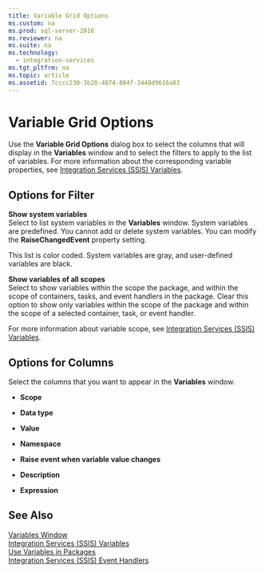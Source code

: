 ```yaml
---
title: Variable Grid Options
ms.custom: na
ms.prod: sql-server-2016
ms.reviewer: na
ms.suite: na
ms.technology: 
  - integration-services
ms.tgt_pltfrm: na
ms.topic: article
ms.assetid: 7cccc230-3b20-4074-804f-3448d9616a83
---
```

# Variable Grid Options
  Use the **Variable Grid Options** dialog box to select the columns that will display in the **Variables** window and to select the filters to apply to the list of variables. For more information about the corresponding variable properties, see [Integration Services &#40;SSIS&#41; Variables](../Topic/Integration%20Services%20\(SSIS\)%20Variables.md).  
  
## Options for Filter  
 **Show system variables**  
 Select to list system variables in the **Variables** window. System variables are predefined. You cannot add or delete system variables. You can modify the **RaiseChangedEvent** property setting.  
  
 This list is color coded. System variables are gray, and user\-defined variables are black.  
  
 **Show variables of all scopes**  
 Select to show variables within the scope the package, and within the scope of containers, tasks, and event handlers in the package. Clear this option to show only variables within the scope of the package and within the scope of a selected container, task, or event handler.  
  
 For more information about variable scope, see [Integration Services &#40;SSIS&#41; Variables](../Topic/Integration%20Services%20\(SSIS\)%20Variables.md).  
  
## Options for Columns  
 Select the columns that you want to appear in the **Variables** window.  
  
-   **Scope**  
  
-   **Data type**  
  
-   **Value**  
  
-   **Namespace**  
  
-   **Raise event when variable value changes**  
  
-   **Description**  
  
-   **Expression**  
  
## See Also  
 [Variables Window](../../Topics\TopicNameNotContainA/Variables-Window.md)   
 [Integration Services &#40;SSIS&#41; Variables](../Topic/Integration%20Services%20\(SSIS\)%20Variables.md)   
 [Use Variables in Packages](../../Topics\TopicNameNotContainA/Use-Variables-in-Packages.md)   
 [Integration Services &#40;SSIS&#41; Event Handlers](../Topic/Integration%20Services%20\(SSIS\)%20Event%20Handlers.md)  
  
  